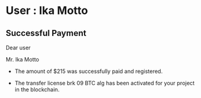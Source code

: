 User : Ika Motto
=============

Successful Payment
---------------------

Dear user

Mr. Ika Motto

* The amount of $215 was successfully paid and registered.

* The transfer license brk 09 BTC alg has been activated for your project in the blockchain.

  # 
